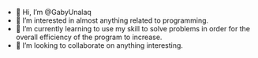 - 👋 Hi, I’m @GabyUnalaq
- 👀 I’m interested in almost anything related to programming.
- 🌱 I’m currently learning to use my skill to solve problems in order for the overall efficiency of the program to increase.
- 💞️ I’m looking to collaborate on anything interesting.

<!---
GabyUnalaq/GabyUnalaq is a ✨ special ✨ repository because its `README.md` (this file) appears on your GitHub profile.
You can click the Preview link to take a look at your changes.
--->
